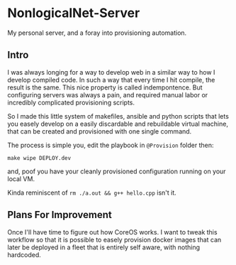 # NonlogicalNet-Server
My personal server, and a foray into provisioning automation.

## Intro

I was always longing for a way to develop web in a similar way to how I develop compiled code.
In such a way that every time I hit compile, the result is the same. This nice property is called
indempontence. But configuring servers was always a pain, and required manual labor or incredibly
complicated provisioning scripts. 

So I made this little system of makefiles, ansible and python scripts that lets you easely develop
on a easily discardable and rebuildable virtual machine, that can be created and provisioned
with one single command.

The process is simple you, edit the playbook in `@Provision` folder then:

```
make wipe DEPLOY.dev
```

and, poof you have your cleanly provisioned configuration running on your local VM.

Kinda reminiscent of `rm ./a.out && g++ hello.cpp` isn't it. 

## Plans For Improvement

Once I'll have time to figure out how CoreOS works. I want to tweak this workflow so that it is possible to easely
provision docker images that can later be deployed in a fleet that is entirely self aware, with nothing hardcoded.

